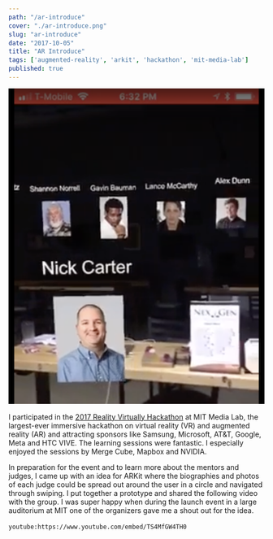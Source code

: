 ```yaml
---
path: "/ar-introduce"
cover: "./ar-introduce.png"
slug: "ar-introduce"
date: "2017-10-05"
title: "AR Introduce"
tags: ['augmented-reality', 'arkit', 'hackathon', 'mit-media-lab']
published: true
---
```


![AR Introduce](ar-introduce.png)

I participated in the <a href="https://realityvirtuallyhack.com/" target="_blank">2017 Reality Virtually Hackathon</a> at MIT Media Lab, the largest-ever immersive hackathon on virtual reality (VR) and augmented reality (AR) and attracting sponsors like Samsung, Microsoft, AT&T, Google, Meta and HTC VIVE. The learning sessions were fantastic. I especially enjoyed the sessions by Merge Cube, Mapbox and NVIDIA.

In preparation for the event and to learn more about the mentors and judges, I came up with an idea for ARKit where the biographies and photos of each judge could be spread out around the user in a circle and navigated through swiping. I put together a prototype and shared the following video with the group. I was super happy when during the launch event in a large auditorium at MIT one of the organizers gave me a shout out for the idea.

`youtube:https://www.youtube.com/embed/TS4MfGW4TH0`
